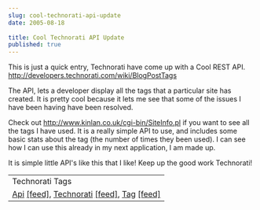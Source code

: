 ```yaml
---
slug: cool-technorati-api-update
date: 2005-08-18
 
title: Cool Technorati API Update
published: true
---
```

This is just a quick entry, Technorati have come up with a Cool REST API. <a href="http://developers.technorati.com/wiki/BlogPostTags">http://developers.technorati.com/wiki/BlogPostTags</a><p />The API, lets a developer display all the tags that a particular site has created.  It is pretty cool because it lets me see that some of the issues I have been having have been resolved.<p />Check out <a href="http://www.kinlan.co.uk/cgi-bin/SiteInfo.pl">http://www.kinlan.co.uk/cgi-bin/SiteInfo.pl</a> if you want to see all the tags I have used.  It is a really simple API to use, and includes some basic stats about the tag (the number of times they been used).  I can see how I can use this already in my next application, I am made up.<p />It is simple little API's like this that I like!  Keep up the good work Technorati!<p /><table class="TechnoratiHead TagHeader">
<tr><td>Technorati Tags</td></tr>
<tr class="Technorati"><td>
<a href="https://paul.kinlan.me/tags/Api" class="Tag" rel="tag">Api</a> <a href="http://feeds.technorati.com/feed/posts/tag/Api" class="Tag">[feed]</a>, <a href="https://paul.kinlan.me/tags/Technorati" class="Tag" rel="tag">Technorati</a> <a href="http://feeds.technorati.com/feed/posts/tag/Technorati" class="Tag">[feed]</a>, <a href="https://paul.kinlan.me/tags/Tag" class="Tag" rel="tag">Tag</a> <a href="http://feeds.technorati.com/feed/posts/tag/Tag" class="Tag">[feed]</a>
</td></tr>
</table><div class="blogger-post-footer"><img class="posterous_download_image" src="https://blogger.googleusercontent.com/tracker/8109338-112440347184380593?l=www.kinlan.co.uk%2Findex.html" height="1" alt="" width="1" /></div>

